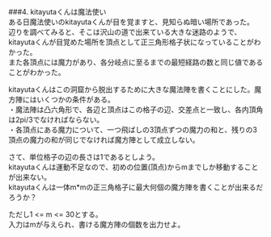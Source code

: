 ###4. kitayutaくんは魔法使い  
ある日魔法使いのkitayutaくんが目を覚ますと、見知らぬ暗い場所であった。  
辺りを調べてみると、そこは沢山の道で出来ている大きな迷路のようで、kitayutaくんが目覚めた場所を頂点として正三角形格子状になっていることがわかった。  
また各頂点には魔力があり、各分岐点に至るまでの最短経路の数と同じ値であることがわかった。  
  
kitayutaくんはこの洞窟から脱出するために大きな魔法陣を書くことにした。魔方陣にはいくつかの条件がある。  
・魔法陣は凸六角形で、各辺と頂点はこの格子の辺、交差点と一致し、各内頂角は2pi/3でなければならない。  
・各頂点にある魔力について、一つ飛ばしの3頂点ずつの魔力の和と、残りの3頂点の魔力の和が同じでなければ魔方陣として成立しない。  
  
さて、単位格子の辺の長さは1であるとしよう。  
kitayutaくんは運動不足なので、初めの位置(頂点)からmまでしか移動することが出来ない。  
kitayutaくんは一体m*mの正三角格子に最大何個の魔方陣を書くことが出来るだろうか？  

  
ただし1 <= m <= 30とする。  
入力はmが与えられ、書ける魔方陣の個数を出力せよ。
